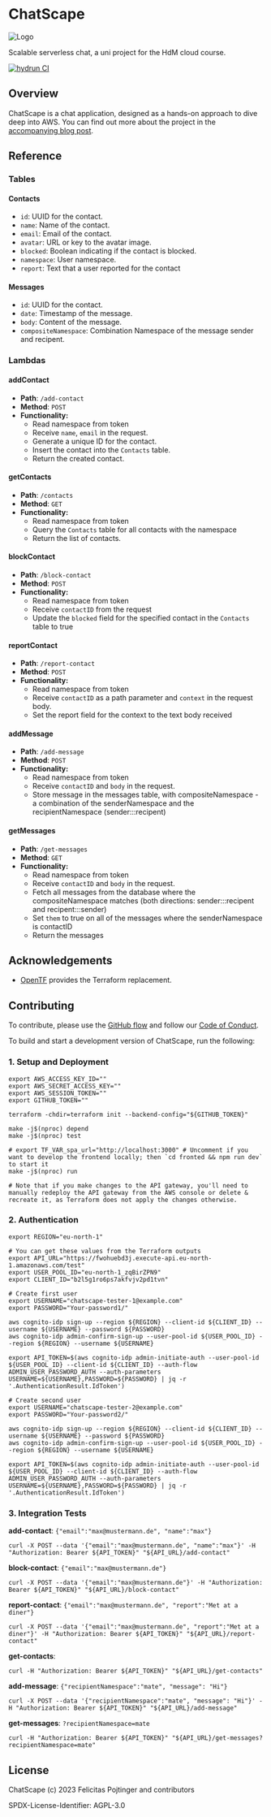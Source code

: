 # ChatScape

![Logo](./docs/logo-readme.png)

Scalable serverless chat, a uni project for the HdM cloud course.

[![hydrun CI](https://github.com/pojntfx/chatscape/actions/workflows/hydrun.yaml/badge.svg)](https://github.com/pojntfx/chatscape/actions/workflows/hydrun.yaml)

## Overview

ChatScape is a chat application, designed as a hands-on approach to dive deep into AWS. You can find out more about the project in the [accompanying blog post](./docs/blogpost.md).

## Reference

### Tables

#### Contacts

- `id`: UUID for the contact.
- `name`: Name of the contact.
- `email`: Email of the contact.
- `avatar`: URL or key to the avatar image.
- `blocked`: Boolean indicating if the contact is blocked.
- `namespace`: User namespace.
- `report`: Text that a user reported for the contact

#### Messages

- `id`: UUID for the contact.
- `date`: Timestamp of the message.
- `body`: Content of the message.
- `compositeNamespace`: Combination Namespace of the message sender and recipent.

### Lambdas

#### addContact

- **Path**: `/add-contact`
- **Method**: `POST`
- **Functionality:**
  - Read namespace from token
  - Receive `name`, `email` in the request.
  - Generate a unique ID for the contact.
  - Insert the contact into the `Contacts` table.
  - Return the created contact.

#### getContacts

- **Path**: `/contacts`
- **Method**: `GET`
- **Functionality:**
  - Read namespace from token
  - Query the `Contacts` table for all contacts with the namespace
  - Return the list of contacts.

#### blockContact

- **Path**: `/block-contact`
- **Method**: `POST`
- **Functionality:**
  - Read namespace from token
  - Receive `contactID` from the request
  - Update the `blocked` field for the specified contact in the `Contacts` table to true

#### reportContact

- **Path**: `/report-contact`
- **Method**: `POST`
- **Functionality:**
  - Read namespace from token
  - Receive `contactID` as a path parameter and `context` in the request body.
  - Set the report field for the context to the text body received

#### addMessage

- **Path**: `/add-message`
- **Method**: `POST`
- **Functionality:**
  - Read namespace from token
  - Receive `contactID` and `body` in the request.
  - Store message in the messages table, with compositeNamespace - a combination of the senderNamespace and the recipientNamespace (sender:::recipent)

#### getMessages

- **Path**: `/get-messages`
- **Method**: `GET`
- **Functionality:**
  - Read namespace from token
  - Receive `contactID` and `body` in the request.
  - Fetch all messages from the database where the compositeNamespace matches (both directions: sender:::recipent and recipent:::sender)
  - Set `them` to true on all of the messages where the senderNamespace is contactID
  - Return the messages

## Acknowledgements

- [OpenTF](https://opentf.org/) provides the Terraform replacement.

## Contributing

To contribute, please use the [GitHub flow](https://guides.github.com/introduction/flow/) and follow our [Code of Conduct](./CODE_OF_CONDUCT.md).

To build and start a development version of ChatScape, run the following:

### 1. Setup and Deployment

```shell
export AWS_ACCESS_KEY_ID=""
export AWS_SECRET_ACCESS_KEY=""
export AWS_SESSION_TOKEN=""
export GITHUB_TOKEN=""

terraform -chdir=terraform init --backend-config="${GITHUB_TOKEN}"

make -j$(nproc) depend
make -j$(nproc) test

# export TF_VAR_spa_url="http://localhost:3000" # Uncomment if you want to develop the frontend locally; then `cd fronted && npm run dev` to start it
make -j$(nproc) run

# Note that if you make changes to the API gateway, you'll need to manually redeploy the API gateway from the AWS console or delete & recreate it, as Terraform does not apply the changes otherwise.
```

### 2. Authentication

```shell
export REGION="eu-north-1"

# You can get these values from the Terraform outputs
export API_URL="https://fwohuebd3j.execute-api.eu-north-1.amazonaws.com/test"
export USER_POOL_ID="eu-north-1_zqBirZPN9"
export CLIENT_ID="b2l5g1ro6ps7akfvjv2pd1tvn"

# Create first user
export USERNAME="chatscape-tester-1@example.com"
export PASSWORD="Your-password1/"

aws cognito-idp sign-up --region ${REGION} --client-id ${CLIENT_ID} --username ${USERNAME} --password ${PASSWORD}
aws cognito-idp admin-confirm-sign-up --user-pool-id ${USER_POOL_ID} --region ${REGION} --username ${USERNAME}

export API_TOKEN=$(aws cognito-idp admin-initiate-auth --user-pool-id ${USER_POOL_ID} --client-id ${CLIENT_ID} --auth-flow ADMIN_USER_PASSWORD_AUTH --auth-parameters USERNAME=${USERNAME},PASSWORD=${PASSWORD} | jq -r '.AuthenticationResult.IdToken')

# Create second user
export USERNAME="chatscape-tester-2@example.com"
export PASSWORD="Your-password2/"

aws cognito-idp sign-up --region ${REGION} --client-id ${CLIENT_ID} --username ${USERNAME} --password ${PASSWORD}
aws cognito-idp admin-confirm-sign-up --user-pool-id ${USER_POOL_ID} --region ${REGION} --username ${USERNAME}

export API_TOKEN=$(aws cognito-idp admin-initiate-auth --user-pool-id ${USER_POOL_ID} --client-id ${CLIENT_ID} --auth-flow ADMIN_USER_PASSWORD_AUTH --auth-parameters USERNAME=${USERNAME},PASSWORD=${PASSWORD} | jq -r '.AuthenticationResult.IdToken')
```

### 3. Integration Tests

**add-contact**: `{"email":"max@mustermann.de", "name":"max"}`

```shell
curl -X POST --data '{"email":"max@mustermann.de", "name":"max"}' -H "Authorization: Bearer ${API_TOKEN}" "${API_URL}/add-contact"
```

**block-contact**: `{"email":"max@mustermann.de"}`

```shell
curl -X POST --data '{"email":"max@mustermann.de"}' -H "Authorization: Bearer ${API_TOKEN}" "${API_URL}/block-contact"
```

**report-contact**: `{"email":"max@mustermann.de", "report":"Met at a diner"}`

```shell
curl -X POST --data '{"email":"max@mustermann.de", "report":"Met at a diner"}' -H "Authorization: Bearer ${API_TOKEN}" "${API_URL}/report-contact"
```

**get-contacts**:

```shell
curl -H "Authorization: Bearer ${API_TOKEN}" "${API_URL}/get-contacts"
```

**add-message**: `{"recipientNamespace":"mate", "message": "Hi"}`

```shell
curl -X POST --data '{"recipientNamespace":"mate", "message": "Hi"}' -H "Authorization: Bearer ${API_TOKEN}" "${API_URL}/add-message"
```

**get-messages**: `?recipientNamespace=mate`

```shell
curl -H "Authorization: Bearer ${API_TOKEN}" "${API_URL}/get-messages?recipientNamespace=mate"
```

## License

ChatScape (c) 2023 Felicitas Pojtinger and contributors

SPDX-License-Identifier: AGPL-3.0
